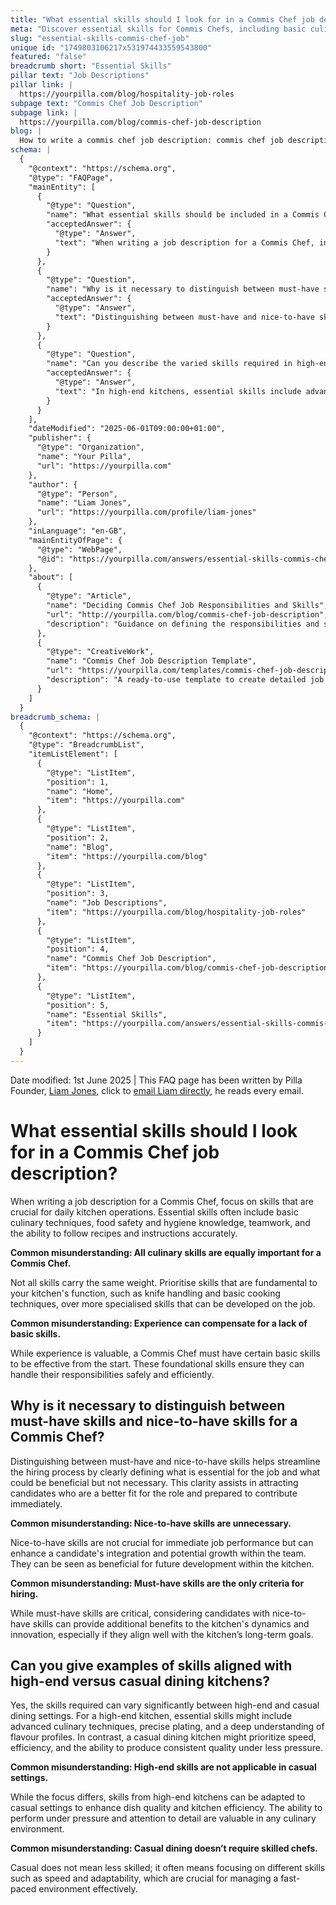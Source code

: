 ```yaml
---
title: "What essential skills should I look for in a Commis Chef job description?"
meta: "Discover essential skills for Commis Chefs, including basic culinary techniques and food safety, and learn how to differentiate must-have skills from nice-to-haves."
slug: "essential-skills-commis-chef-job"
unique id: "1749803106217x531974433559543800"
featured: "false"
breadcrumb short: "Essential Skills"
pillar text: "Job Descriptions"
pillar link: |
  https://yourpilla.com/blog/hospitality-job-roles
subpage text: "Commis Chef Job Description"
subpage link: |
  https://yourpilla.com/blog/commis-chef-job-description
blog: |
  How to write a commis chef job description: commis chef job description template included.
schema: |
  {
    "@context": "https://schema.org",
    "@type": "FAQPage",
    "mainEntity": [
      {
        "@type": "Question",
        "name": "What essential skills should be included in a Commis Chef job description?",
        "acceptedAnswer": {
          "@type": "Answer",
          "text": "When writing a job description for a Commis Chef, include skills vital for daily kitchen operations. Essential skills should cover basic culinary techniques, food safety and hygiene, teamwork, and precise following of recipes and instructions. Skills like knife handling and basic cooking are fundamental, whereas more specialised skills can be acquired on the job."
        }
      },
      {
        "@type": "Question",
        "name": "Why is it necessary to distinguish between must-have skills and nice-to-have skills for a Commis Chef?",
        "acceptedAnswer": {
          "@type": "Answer",
          "text": "Distinguishing between must-have and nice-to-have skills streamlines the hiring process by specifying what is essential for the job and what is beneficial but not crucial. This helps attract candidates who are well-suited and ready to contribute right away, while also considering beneficial skills for team integration and future development."
        }
      },
      {
        "@type": "Question",
        "name": "Can you describe the varied skills required in high-end versus casual dining kitchens?",
        "acceptedAnswer": {
          "@type": "Answer",
          "text": "In high-end kitchens, essential skills include advanced culinary techniques, precise plating, and a deep understanding of flavour profiles. For casual dining, skills such as speed, efficiency, and consistent quality are prioritized. While different, skills from high-end settings can enhance quality and efficiency in casual environments too."
        }
      }
    ],
    "dateModified": "2025-06-01T09:00:00+01:00",
    "publisher": {
      "@type": "Organization",
      "name": "Your Pilla",
      "url": "https://yourpilla.com"
    },
    "author": {
      "@type": "Person",
      "name": "Liam Jones",
      "url": "https://yourpilla.com/profile/liam-jones"
    },
    "inLanguage": "en-GB",
    "mainEntityOfPage": {
      "@type": "WebPage",
      "@id": "https://yourpilla.com/answers/essential-skills-commis-chef-job"
    },
    "about": [
      {
        "@type": "Article",
        "name": "Deciding Commis Chef Job Responsibilities and Skills",
        "url": "http://yourpilla.com/blog/commis-chef-job-description",
        "description": "Guidance on defining the responsibilities and skills needed from a Commis Chef."
      },
      {
        "@type": "CreativeWork",
        "name": "Commis Chef Job Description Template",
        "url": "https://yourpilla.com/templates/commis-chef-job-description",
        "description": "A ready-to-use template to create detailed job descriptions for a Commis Chef."
      }
    ]
  }
breadcrumb_schema: |
  {
    "@context": "https://schema.org",
    "@type": "BreadcrumbList",
    "itemListElement": [
      {
        "@type": "ListItem",
        "position": 1,
        "name": "Home",
        "item": "https://yourpilla.com"
      },
      {
        "@type": "ListItem",
        "position": 2,
        "name": "Blog",
        "item": "https://yourpilla.com/blog"
      },
      {
        "@type": "ListItem",
        "position": 3,
        "name": "Job Descriptions",
        "item": "https://yourpilla.com/blog/hospitality-job-roles"
      },
      {
        "@type": "ListItem",
        "position": 4,
        "name": "Commis Chef Job Description",
        "item": "https://yourpilla.com/blog/commis-chef-job-description"
      },
      {
        "@type": "ListItem",
        "position": 5,
        "name": "Essential Skills",
        "item": "https://yourpilla.com/answers/essential-skills-commis-chef-job"
      }
    ]
  }
---
```


Date modified: 1st June 2025 | This FAQ page has been written by Pilla Founder, [Liam Jones](https://yourpilla.com/profile/liam-jones), click to [email Liam directly](https://mailto:liam@yourpilla.com), he reads every email.

# What essential skills should I look for in a Commis Chef job description?

When writing a job description for a Commis Chef, focus on skills that are crucial for daily kitchen operations. Essential skills often include basic culinary techniques, food safety and hygiene knowledge, teamwork, and the ability to follow recipes and instructions accurately.

**Common misunderstanding: All culinary skills are equally important for a Commis Chef.**

Not all skills carry the same weight. Prioritise skills that are fundamental to your kitchen's function, such as knife handling and basic cooking techniques, over more specialised skills that can be developed on the job.

**Common misunderstanding: Experience can compensate for a lack of basic skills.**

While experience is valuable, a Commis Chef must have certain basic skills to be effective from the start. These foundational skills ensure they can handle their responsibilities safely and efficiently.

## Why is it necessary to distinguish between must-have skills and nice-to-have skills for a Commis Chef?

Distinguishing between must-have and nice-to-have skills helps streamline the hiring process by clearly defining what is essential for the job and what could be beneficial but not necessary. This clarity assists in attracting candidates who are a better fit for the role and prepared to contribute immediately.

**Common misunderstanding: Nice-to-have skills are unnecessary.**

Nice-to-have skills are not crucial for immediate job performance but can enhance a candidate's integration and potential growth within the team. They can be seen as beneficial for future development within the kitchen.

**Common misunderstanding: Must-have skills are the only criteria for hiring.**

While must-have skills are critical, considering candidates with nice-to-have skills can provide additional benefits to the kitchen's dynamics and innovation, especially if they align well with the kitchen’s long-term goals.

## Can you give examples of skills aligned with high-end versus casual dining kitchens?

Yes, the skills required can vary significantly between high-end and casual dining settings. For a high-end kitchen, essential skills might include advanced culinary techniques, precise plating, and a deep understanding of flavour profiles. In contrast, a casual dining kitchen might prioritize speed, efficiency, and the ability to produce consistent quality under less pressure.

**Common misunderstanding: High-end skills are not applicable in casual settings.**

While the focus differs, skills from high-end kitchens can be adapted to casual settings to enhance dish quality and kitchen efficiency. The ability to perform under pressure and attention to detail are valuable in any culinary environment.

**Common misunderstanding: Casual dining doesn’t require skilled chefs.**

Casual does not mean less skilled; it often means focusing on different skills such as speed and adaptability, which are crucial for managing a fast-paced environment effectively.